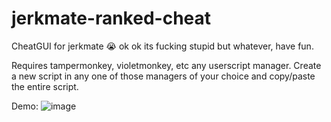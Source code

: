# jerkmate-ranked-cheat
CheatGUI for jerkmate :sob: ok ok its fucking stupid but whatever, have fun.

Requires tampermonkey, violetmonkey, etc any userscript manager.
Create a new script in any one of those managers of your choice and copy/paste the entire script.

Demo:
![image](https://github.com/user-attachments/assets/f7abdea5-3fbd-4536-96cf-3c95ee854130)
